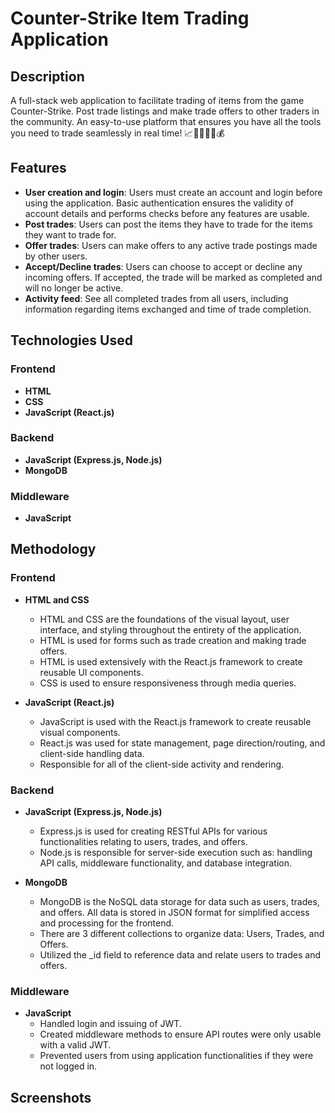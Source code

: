 # Counter-Strike Item Trading Application

## Description
A full-stack web application to facilitate trading of items from the game Counter-Strike. Post trade listings and make trade offers to other traders in the community. An easy-to-use platform that ensures you have all the tools you need to trade seamlessly in real time! 📈💱🔪🔄🔫💰

## Features
- **User creation and login**: Users must create an account and login before using the application. Basic authentication ensures the validity of account details and performs checks before any features are usable.
- **Post trades**: Users can post the items they have to trade for the items they want to trade for.
- **Offer trades**: Users can make offers to any active trade postings made by other users.
- **Accept/Decline trades**: Users can choose to accept or decline any incoming offers. If accepted, the trade will be marked as completed and will no longer be active.
- **Activity feed**: See all completed trades from all users, including information regarding items exchanged and time of trade completion.

## Technologies Used
### Frontend
- **HTML**
- **CSS**
- **JavaScript (React.js)**

### Backend
- **JavaScript (Express.js, Node.js)**
- **MongoDB**

### Middleware
- **JavaScript**

## Methodology
### Frontend
- **HTML and CSS**
    - HTML and CSS are the foundations of the visual layout, user interface, and styling throughout the entirety of the application.
    - HTML is used for forms such as trade creation and making trade offers.
    - HTML is used extensively with the React.js framework to create reusable UI components.
    - CSS is used to ensure responsiveness through media queries.

- **JavaScript (React.js)**
    - JavaScript is used with the React.js framework to create reusable visual components.
    - React.js was used for state management, page direction/routing, and client-side handling data.
    - Responsible for all of the client-side activity and rendering.

### Backend
- **JavaScript (Express.js, Node.js)**
    - Express.js is used for creating RESTful APIs for various functionalities relating to users, trades, and offers.
    - Node.js is responsible for server-side execution such as: handling API calls, middleware functionality, and database integration.

- **MongoDB**
    - MongoDB is the NoSQL data storage for data such as users, trades, and offers. All data is stored in JSON format for simplified access and processing for the frontend.
    - There are 3 different collections to organize data: Users, Trades, and Offers.
    - Utilized the _id field to reference data and relate users to trades and offers.

### Middleware
- **JavaScript**
    - Handled login and issuing of JWT.
    - Created middleware methods to ensure API routes were only usable with a valid JWT.
    - Prevented users from using application functionalities if they were not logged in.

## Screenshots

